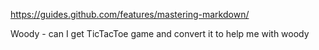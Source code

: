 https://guides.github.com/features/mastering-markdown/

Woody - can I get TicTacToe game and convert it to help me with woody
